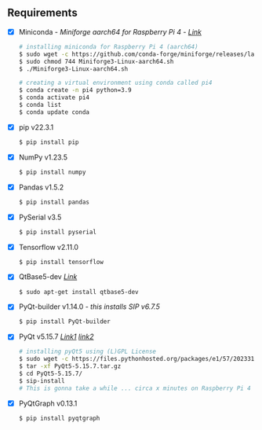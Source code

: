 ## Requirements

- [x] Miniconda - *Miniforge aarch64 for Raspberry Pi 4* - *[Link](https://github.com/conda-forge/miniforge#download)*
    ```bash
    # installing miniconda for Raspberry Pi 4 (aarch64)
    $ sudo wget -c https://github.com/conda-forge/miniforge/releases/latest/download/Miniforge3-Linux-aarch64.sh
    $ sudo chmod 744 Miniforge3-Linux-aarch64.sh
    $ ./Miniforge3-Linux-aarch64.sh
    
    # creating a virtual environment using conda called pi4
    $ conda create -n pi4 python=3.9
    $ conda activate pi4
    $ conda list
    $ conda update conda
    ```
- [x] pip v22.3.1
    ```bash
    $ pip install pip
    ```
- [x] NumPy v1.23.5
    ```bash
    $ pip install numpy
    ```
- [x] Pandas v1.5.2
    ```bash
    $ pip install pandas
    ```
- [x] PySerial v3.5
    ```bash
    $ pip install pyserial
    ```
- [x] Tensorflow v2.11.0
    ```bash
    $ pip install tensorflow
    ```
- [x] QtBase5-dev *[Link](https://stackoverflow.com/a/71019962)*
    ```bash
    $ sudo apt-get install qtbase5-dev
    ```
- [x] PyQt-builder v1.14.0 *- this installs SIP v6.7.5*
    ```bash
    $ pip install PyQt-builder
    ```
- [x] PyQt v5.15.7 *[Link1](https://github.com/pypa/pip/issues/11286#issuecomment-1193156043)* *[link2](https://github.com/pypa/pip/issues/11286#issuecomment-1195615499)*
    ```bash
    # installing pyQt5 using (L)GPL License
    $ sudo wget -c https://files.pythonhosted.org/packages/e1/57/2023316578646e1adab903caab714708422f83a57f97eb34a5d13510f4e1/PyQt5-5.15.7.tar.gz
    $ tar -xf PyQt5-5.15.7.tar.gz
    $ cd PyQt5-5.15.7/
    $ sip-install
    # This is gonna take a while ... circa x minutes on Raspberry Pi 4
    ```
- [x] PyQtGraph v0.13.1
    ```bash
    $ pip install pyqtgraph
    ```
